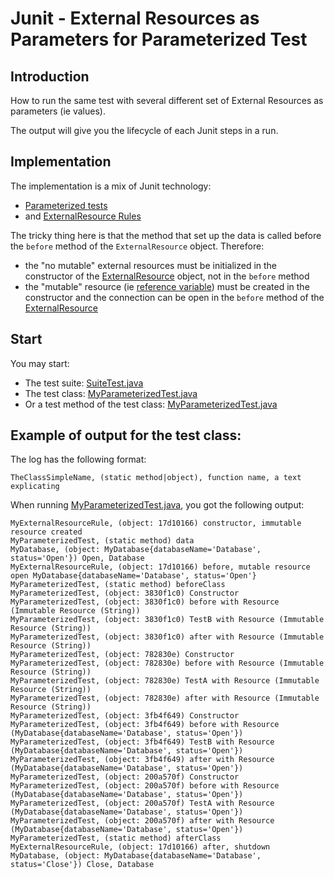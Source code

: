 # Junit - External Resources as Parameters for Parameterized Test

## Introduction

How to run the same test with several different set of External Resources as parameters (ie values).

The output will give you the lifecycle of each Junit steps in a run.


## Implementation

The implementation is a mix of Junit technology:

  * [Parameterized tests](https://github.com/junit-team/junit4/wiki/Parameterized-tests)
  * and [ExternalResource Rules](https://github.com/junit-team/junit4/wiki/Rules#externalresource-rules)
  
The tricky thing here is that the method that set up the data is called before the `before` method of the `ExternalResource` object.
Therefore:
   * the "no mutable" external resources must be initialized in the constructor of the [ExternalResource](MyExternalResourceRule.java) object, not in the `before` method
   * the "mutable" resource (ie [reference variable](http://gerardnico.com/wiki/language/java/reference)) must be created in the constructor and the connection can be open in the `before` method of the [ExternalResource](MyExternalResourceRule.java)

## Start

You may start:

  * The test suite: [SuiteTest.java](MySuiteTest.java)
  * The test class: [MyParameterizedTest.java](MyParameterizedTest.java)
  * Or a test method of the test class: [MyParameterizedTest.java](MyParameterizedTest.java)
  
  
## Example of output for the test class:


The log has the following format:

```
TheClassSimpleName, (static method|object), function name, a text explicating
```

When running [MyParameterizedTest.java](MyParameterizedTest.java), you got the following output:

```
MyExternalResourceRule, (object: 17d10166) constructor, immutable resource created
MyParameterizedTest, (static method) data
MyDatabase, (object: MyDatabase{databaseName='Database', status='Open'}) Open, Database
MyExternalResourceRule, (object: 17d10166) before, mutable resource open MyDatabase{databaseName='Database', status='Open'}
MyParameterizedTest, (static method) beforeClass
MyParameterizedTest, (object: 3830f1c0) Constructor
MyParameterizedTest, (object: 3830f1c0) before with Resource (Immutable Resource (String))
MyParameterizedTest, (object: 3830f1c0) TestB with Resource (Immutable Resource (String))
MyParameterizedTest, (object: 3830f1c0) after with Resource (Immutable Resource (String))
MyParameterizedTest, (object: 782830e) Constructor
MyParameterizedTest, (object: 782830e) before with Resource (Immutable Resource (String))
MyParameterizedTest, (object: 782830e) TestA with Resource (Immutable Resource (String))
MyParameterizedTest, (object: 782830e) after with Resource (Immutable Resource (String))
MyParameterizedTest, (object: 3fb4f649) Constructor
MyParameterizedTest, (object: 3fb4f649) before with Resource (MyDatabase{databaseName='Database', status='Open'})
MyParameterizedTest, (object: 3fb4f649) TestB with Resource (MyDatabase{databaseName='Database', status='Open'})
MyParameterizedTest, (object: 3fb4f649) after with Resource (MyDatabase{databaseName='Database', status='Open'})
MyParameterizedTest, (object: 200a570f) Constructor
MyParameterizedTest, (object: 200a570f) before with Resource (MyDatabase{databaseName='Database', status='Open'})
MyParameterizedTest, (object: 200a570f) TestA with Resource (MyDatabase{databaseName='Database', status='Open'})
MyParameterizedTest, (object: 200a570f) after with Resource (MyDatabase{databaseName='Database', status='Open'})
MyParameterizedTest, (static method) afterClass
MyExternalResourceRule, (object: 17d10166) after, shutdown
MyDatabase, (object: MyDatabase{databaseName='Database', status='Close'}) Close, Database
```
